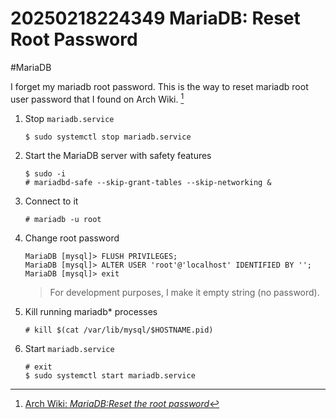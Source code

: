 # 20250218224349 MariaDB: Reset Root Password

#MariaDB

I forget my mariadb root password. This is the way to reset mariadb root user password that I found on Arch Wiki. [^1]

1. Stop `mariadb.service`
   ```
   $ sudo systemctl stop mariadb.service
   ```
2. Start the MariaDB server with safety features
   ```
   $ sudo -i
   # mariadbd-safe --skip-grant-tables --skip-networking &
   ```
3. Connect to it
   ```
   # mariadb -u root
   ```
4. Change root password
   ```
   MariaDB [mysql]> FLUSH PRIVILEGES;
   MariaDB [mysql]> ALTER USER 'root'@'localhost' IDENTIFIED BY '';
   MariaDB [mysql]> exit
   ```
   > For development purposes, I make it empty string (no password).
5. Kill running mariadb* processes
   ```
   # kill $(cat /var/lib/mysql/$HOSTNAME.pid)
   ```
6. Start `mariadb.service`
   ```
   # exit
   $ sudo systemctl start mariadb.service
   ```


[^1]: [Arch Wiki: _MariaDB:Reset the root password_](https://wiki.archlinux.org/title/MariaDB#Reset_the_root_password)
